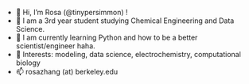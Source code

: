 - 👋 Hi, I’m Rosa (@tinypersimmon) !
- 👀 I am a 3rd year student studying Chemical Engineering and Data Science.
- 🌱 I am currently learning Python and how to be a better scientist/engineer haha.
- 💞️ Interests: modeling, data science, electrochemistry, computational biology
- 📫 rosazhang (at) berkeley.edu

<!---
tinypersimmon/tinypersimmon is a ✨ special ✨ repository because its `README.md` (this file) appears on your GitHub profile.
You can click the Preview link to take a look at your changes.
--->
